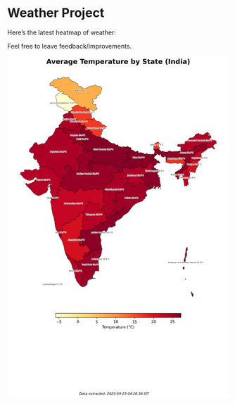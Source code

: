 # Weather Project

Here’s the latest heatmap of weather:

Feel free to leave feedback/improvements.

![India Heatmap](docs/assets/india_heatmap.png?v=D475BC)
